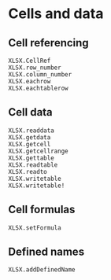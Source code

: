 # Cells and data

## Cell referencing

```@docs
XLSX.CellRef
XLSX.row_number
XLSX.column_number
XLSX.eachrow
XLSX.eachtablerow
```

## Cell data

```@docs
XLSX.readdata
XLSX.getdata
XLSX.getcell
XLSX.getcellrange
XLSX.gettable
XLSX.readtable
XLSX.readto
XLSX.writetable
XLSX.writetable!
```

## Cell formulas

```@docs
XLSX.setFormula
```

## Defined names

```@docs
XLSX.addDefinedName
```
